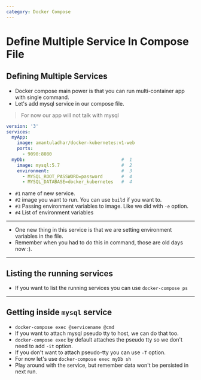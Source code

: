 ```yaml
---
category: Docker Compose
---
```

# Define Multiple Service In Compose File

## Defining Multiple Services
* Docker compose main power is that you can run multi-container app with single command.
* Let's add mysql service in our compose file.

> For now our app will not talk with mysql

```yaml
version: '3'
services:
  myApp:
    image: amantuladhar/docker-kubernetes:v1-web
    ports:
      - 9090:8080
  myDb:                                    #  1
    image: mysql:5.7                       #  2
    environment:                           #  3
      - MYSQL_ROOT_PASSWORD=password       #  4
      - MYSQL_DATABASE=docker_kubernetes   #  4
```

* `#1` name of new service.
* `#2` image you want to run. You can use `build` if you want to.
* `#3` Passing environment variables to image. Like we did with `-e` option.
* `#4` List of environment variables

---
* One new thing in this service is that we are setting environment variables in the file.
* Remember when you had to do this in command, those are old days now :).

---

## Listing the running services
* If you want to list the running services you can use `docker-compose ps`

---

## Getting inside `mysql` service
* `docker-compose exec @servicename @cmd`
* If you want to attach mysql pseudo tty to host, we can do that too.
* `docker-compose exec` by default attaches the pseudo tty so we don't need to add `-it` option.
* If you don't want to attach pseudo-tty you can use `-T` option.
* For now let's use `docker-compose exec myDb sh`
* Play around with the service, but remember data won't be persisted in next run.
